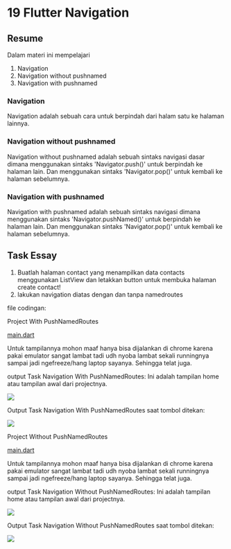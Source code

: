 # 19 Flutter Navigation

## Resume
Dalam materi ini mempelajari
1. Navigation
2. Navigation without pushnamed
3. Navigation with pushnamed


### Navigation
Navigation adalah sebuah cara untuk berpindah dari halam satu ke halaman lainnya.

### Navigation without pushnamed
Navigation without pushnamed adalah sebuah sintaks navigasi dasar dimana menggunakan sintaks 'Navigator.push()' untuk berpindah ke halaman lain. Dan menggunakan sintaks 'Navigator.pop()' untuk kembali ke halaman sebelumnya.

### Navigation with pushnamed
Navigation with pushnamed adalah sebuah sintaks navigasi dimana menggunakan sintaks 'Navigator.pushNamed()' untuk berpindah ke halaman lain. Dan menggunakan sintaks 'Navigator.pop()' untuk kembali ke halaman sebelumnya.


## Task Essay
1. Buatlah halaman contact yang menampilkan data contacts menggunakan ListView dan letakkan button untuk membuka halaman create contact!
2. lakukan navigation diatas dengan dan tanpa namedroutes

file codingan:

Project With PushNamedRoutes


[main.dart](https://github.com/fraihan-dw/flutter_muhammad-raihan-firdaus/blob/main/19_Flutter%20Navigation/Praktikum/flutter_navigation/lib/main.dart)


Untuk tampilannya mohon maaf hanya bisa dijalankan di chrome karena pakai emulator sangat lambat tadi udh nyoba lambat sekali runningnya sampai jadi ngefreeze/hang laptop sayanya. Sehingga telat juga.


output Task Navigation With PushNamedRoutes:
Ini adalah tampilan home atau tampilan awal dari projectnya.


![](https://github.com/fraihan-dw/flutter_muhammad-raihan-firdaus/blob/main/19_Flutter%20Navigation/Screenshot/namedroutes_home.png?raw=true)


Output Task Navigation With PushNamedRoutes saat tombol ditekan:


![](https://github.com/fraihan-dw/flutter_muhammad-raihan-firdaus/blob/main/19_Flutter%20Navigation/Screenshot/namedroutes_newcontact.png?raw=true)


Project Without PushNamedRoutes


[main.dart](https://github.com/fraihan-dw/flutter_muhammad-raihan-firdaus/blob/main/19_Flutter%20Navigation/Praktikum/navigation_notnamed/lib/main.dart)


Untuk tampilannya mohon maaf hanya bisa dijalankan di chrome karena pakai emulator sangat lambat tadi udh nyoba lambat sekali runningnya sampai jadi ngefreeze/hang laptop sayanya. Sehingga telat juga.


output Task Navigation Without PushNamedRoutes:
Ini adalah tampilan home atau tampilan awal dari projectnya.


![](https://github.com/fraihan-dw/flutter_muhammad-raihan-firdaus/blob/main/19_Flutter%20Navigation/Screenshot/without%20namedroutes_home.png?raw=true)


Output Task Navigation Without PushNamedRoutes saat tombol ditekan:


![](https://github.com/fraihan-dw/flutter_muhammad-raihan-firdaus/blob/main/19_Flutter%20Navigation/Screenshot/without%20namedroutes_new.png?raw=true)
